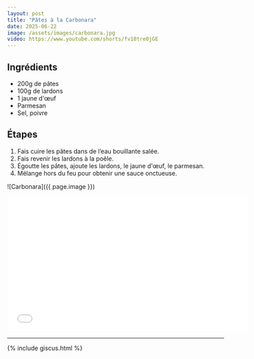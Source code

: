 ```yaml
---
layout: post
title: "Pâtes à la Carbonara"
date: 2025-06-22
image: /assets/images/carbonara.jpg
video: https://www.youtube.com/shorts/fv10tre0jGE
---
```


## Ingrédients

- 200g de pâtes
- 100g de lardons
- 1 jaune d'œuf
- Parmesan
- Sel, poivre

## Étapes

1. Fais cuire les pâtes dans de l’eau bouillante salée.
2. Fais revenir les lardons à la poêle.
3. Égoutte les pâtes, ajoute les lardons, le jaune d'œuf, le parmesan.
4. Mélange hors du feu pour obtenir une sauce onctueuse.

![Carbonara]({{ page.image }})

<div class="video-container">
  <iframe width="560" height="315" src="{{ page.video }}" frameborder="0" allowfullscreen></iframe>
</div>

---

{% include giscus.html %}
